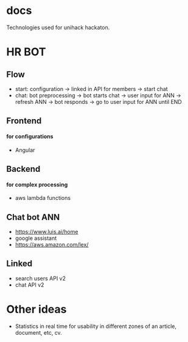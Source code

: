 # docs
Technologies used for unihack hackaton.


# HR BOT

## Flow
* start: configuration -> linked in API for members -> start chat
* chat: bot preprocessing -> bot starts chat -> user input for ANN -> refresh ANN -> bot responds -> go to user input for ANN until END 

## Frontend
#### for configurations
* Angular

## Backend
#### for complex processing
* aws lambda functions

## Chat bot ANN
* https://www.luis.ai/home
* google assistant 
* https://aws.amazon.com/lex/

## Linked 
* search users API v2
* chat API v2

# Other ideas
* Statistics in real time for usability in different zones of an article, document, etc, cv.

